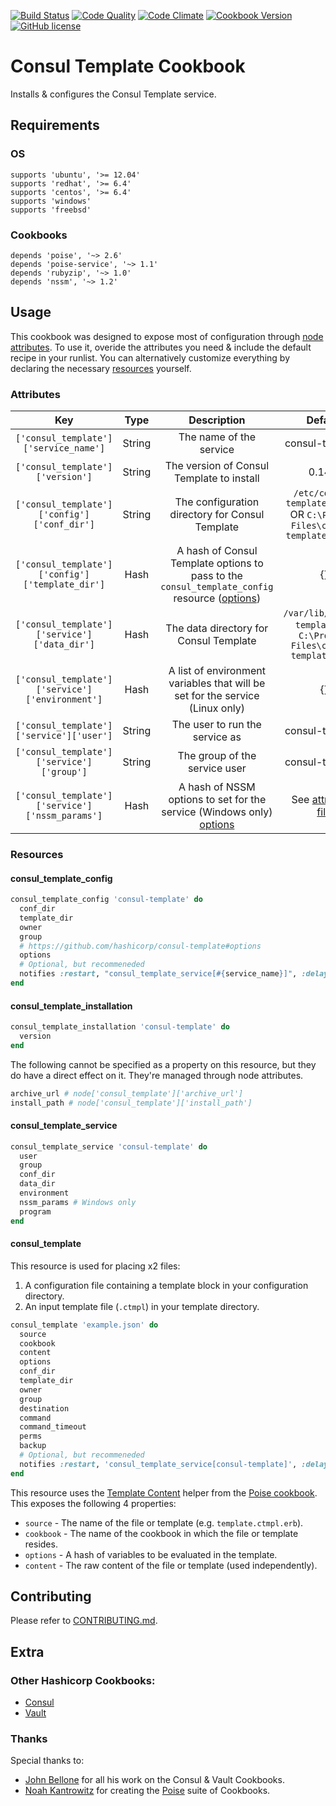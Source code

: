 [![Build Status](https://img.shields.io/travis/visioncritical/consul_template/master.svg)](https://travis-ci.org/visioncritical/consul_template)
[![Code Quality](https://img.shields.io/codeclimate/github/visioncritical/consul_template.svg)](https://codeclimate.com/github/visioncritical/consul_template)
[![Code Climate](https://img.shields.io/codeclimate/coverage/github/visioncritical/consul_template.svg)](https://codeclimate.com/github/visioncritical/consul_template/coverage)
[![Cookbook Version](https://img.shields.io/cookbook/v/consul_template.svg)](https://supermarket.chef.io/cookbooks/consul_template)
[![GitHub license](https://img.shields.io/badge/license-MIT-blue.svg)](./LICENSE.md)

# Consul Template Cookbook

Installs & configures the Consul Template service.

## Requirements

### OS

```
supports 'ubuntu', '>= 12.04'
supports 'redhat', '>= 6.4'
supports 'centos', '>= 6.4'
supports 'windows'
supports 'freebsd'
```

### Cookbooks

```
depends 'poise', '~> 2.6'
depends 'poise-service', '~> 1.1'
depends 'rubyzip', '~> 1.0'
depends 'nssm', '~> 1.2'
```

## Usage

This cookbook was designed to expose most of configuration through [node attributes](#attributes). To use it, overide the attributes you need & include the default recipe in your runlist. You can alternatively customize everything by declaring the necessary [resources](#resources) yourself.

### Attributes

| Key  | Type | Description | Default |
| :---: | :---: | :---: | :---: |
| `['consul_template']['service_name']` | String | The name of the service | consul-template |
| `['consul_template']['version']` | String | The version of Consul Template to install | 0.14.0 |
| `['consul_template']['config']['conf_dir']` | String | The configuration directory for Consul Template | `/etc/consul-template/conf.d` OR `C:\Program Files\consul-template\conf.d` |
| `['consul_template']['config']['template_dir']` | Hash | A hash of Consul Template options to pass to the `consul_template_config` resource ([options](https://github.com/hashicorp/consul-template#options)) | {} |
| `['consul_template']['service']['data_dir']` | Hash | The data directory for Consul Template | `/var/lib/consul-template` OR `C:\Program Files\consul-template\data` |
| `['consul_template']['service']['environment']` | Hash | A list of environment variables that will be set for the service (Linux only) | {} |
| `['consul_template']['service']['user']` | String | The user to run the service as | consul-template |
| `['consul_template']['service']['group']` | String | The group of the service user | consul-template |
| `['consul_template']['service']['nssm_params']` | Hash | A hash of NSSM options to set for the service (Windows only) [options](https://nssm.cc/usage) | See [attributes file](attributes/default.rb) |

### Resources

#### consul_template_config

```ruby
consul_template_config 'consul-template' do
  conf_dir
  template_dir
  owner
  group
  # https://github.com/hashicorp/consul-template#options
  options
  # Optional, but recommeneded
  notifies :restart, "consul_template_service[#{service_name}]", :delayed
end
```

#### consul_template_installation

```ruby
consul_template_installation 'consul-template' do
  version
end
```

The following cannot be specified as a property on this resource, but they do have a direct effect on it. They're managed through node attributes.

```ruby
archive_url # node['consul_template']['archive_url']
install_path # node['consul_template']['install_path']
```

#### consul_template_service

```ruby
consul_template_service 'consul-template' do
  user
  group
  conf_dir
  data_dir
  environment
  nssm_params # Windows only
  program
end
```

#### consul_template

This resource is used for placing x2 files:

1. A configuration file containing a template block in your configuration directory.
2. An input template file (`.ctmpl`) in your template directory.

```ruby
consul_template 'example.json' do
  source
  cookbook
  content
  options
  conf_dir
  template_dir
  owner
  group
  destination
  command
  command_timeout
  perms
  backup
  # Optional, but recommeneded
  notifies :restart, 'consul_template_service[consul-template]', :delayed
end
```

This resource uses the [Template Content](https://github.com/poise/poise#template-content) helper from the [Poise cookbook](https://github.com/poise/poise#template-content). This exposes the following 4 properties:

* `source` - The name of the file or template (e.g. `template.ctmpl.erb`).
* `cookbook` - The name of the cookbook in which the file or template resides.
* `options` - A hash of variables to be evaluated in the template.
* `content` - The raw content of the file or template (used independently).

## Contributing

Please refer to [CONTRIBUTING.md](./CONTRIBUTING.md).

## Extra

### Other Hashicorp Cookbooks:

* [Consul](https://github.com/johnbellone/consul-cookbook)
* [Vault](https://github.com/johnbellone/vault-cookbook)

### Thanks

Special thanks to:
* [John Bellone](https://github.com/johnbellone) for all his work on the Consul & Vault Cookbooks.
* [Noah Kantrowitz](https://github.com/coderanger) for creating the [Poise](https://github.com/poise) suite of Cookbooks.

